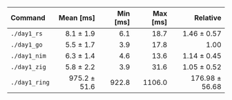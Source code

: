| Command | Mean [ms] | Min [ms] | Max [ms] | Relative |
|:---|---:|---:|---:|---:|
| `./day1_rs` | 8.1 ± 1.9 | 6.1 | 18.7 | 1.46 ± 0.57 |
| `./day1_go` | 5.5 ± 1.7 | 3.9 | 17.8 | 1.00 |
| `./day1_nim` | 6.3 ± 1.4 | 4.6 | 13.6 | 1.14 ± 0.45 |
| `./day1_zig` | 5.8 ± 2.2 | 3.9 | 31.6 | 1.05 ± 0.52 |
| `./day1_ring` | 975.2 ± 51.6 | 922.8 | 1106.0 | 176.98 ± 56.68 |
